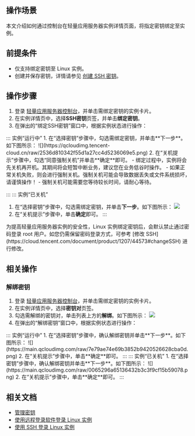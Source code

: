## 操作场景
本文介绍如何通过控制台在轻量应用服务器实例详情页面，将指定密钥绑定至实例。

## 前提条件
- 仅支持绑定密钥至 Linux 实例。
- 创建并保存密钥，详情请参见 [创建 SSH 密钥](https://cloud.tencent.com/document/product/1207/44573#.E5.88.9B.E5.BB.BA-ssh-.E5.AF.86.E9.92.A5)。

## 操作步骤

1. 登录 [轻量应用服务器控制台](https://console.cloud.tencent.com/lighthouse/instance/index)，并单击需绑定密钥的实例卡片。
2. 在实例详情页中，选择**SSH密钥**页签，并单击**绑定密钥**。
3. 在弹出的“绑定SSH密钥”窗口中，根据实例状态进行操作：
<dx-tabs>
::: 实例“运行中”
1. 在“选择密钥”步骤中，勾选需绑定密钥，并单击**下一步**。如下图所示：
![](https://qcloudimg.tencent-cloud.cn/raw/2536d810342f55d1a27cc4d5236069e5.png)
2. 在“关机提示”步骤中，勾选“同意强制关机”并单击**确定**即可。
<dx-alert infotype="explain" title="">
- 绑定过程中，实例将会先关机再开机。其期间将会短暂中断业务，建议您在业务低谷时操作。
- 如果正常关机失败，则会进行强制关机。强制关机可能会导致数据丢失或文件系统损坏，请谨慎操作！
- 强制关机可能需要您等待较长时间，请耐心等待。
</dx-alert>



:::
::: 实例“已关机”
1. 在“选择密钥”步骤中，勾选需绑定密钥，并单击**下一步**。如下图所示：
![](https://qcloudimg.tencent-cloud.cn/raw/ac8bd04cb42564969f63ecaf7bac8632.png)
2. 在“关机提示”步骤中，单击**确定**即可。
:::
</dx-tabs>
<dx-alert infotype="notice" title="">
为提高轻量应用服务器实例的安全性，Linux 实例绑定密钥后，会默认禁止通过密码登录 root 用户。如您仍需保留密码登录方式，可参考 [修改 SSH](https://cloud.tencent.com/document/product/1207/44573#changeSSH) 进行修改。
</dx-alert>

## 相关操作
### 解绑密钥
1. 登录 [轻量应用服务器控制台](https://console.cloud.tencent.com/lighthouse/instance/index)，并单击需绑定密钥的实例卡片。
2. 在实例详情页中，选择**密钥对**页签。
3. 勾选需解绑的密钥对，单击列表上方的**解绑**。如下图所示：
![](https://qcloudimg.tencent-cloud.cn/raw/0194ff407e4560e3979548d0d2f57eeb.png)
4. 在弹出的“解绑密钥”窗口中，根据实例状态进行操作：
<dx-tabs>
::: 实例“运行中”
1. 在“选择密钥”步骤中，确认解绑密钥并单击**下一步**。如下图所示：
![](https://main.qcloudimg.com/raw/7e79ae74e69b3852b9420526628cba0d.png)
2. 在“关机提示”步骤中，单击**确定**即可。
:::
::: 实例“已关机”
1. 在“选择密钥”步骤中，确认解绑密钥并单击**下一步**。如下图所示：
![](https://main.qcloudimg.com/raw/0065296a65136432b3c3f9cf15b59078.png)
2. 在“关机提示”步骤中，单击**确定**即可。
:::
</dx-tabs>


## 相关文档
- [管理密钥](https://cloud.tencent.com/document/product/1207/44573)
- [使用远程登录软件登录 Linux 实例](https://cloud.tencent.com/document/product/1207/44578)
- [使用 SSH 登录 Linux 实例](https://cloud.tencent.com/document/product/1207/44643)
